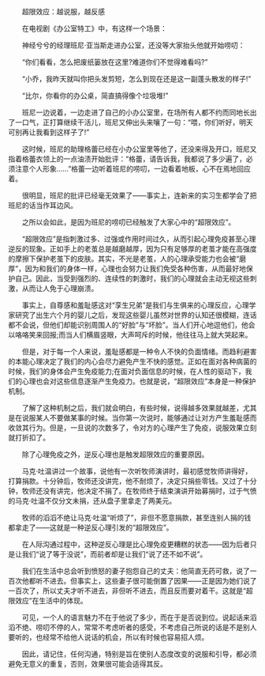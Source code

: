 　　超限效应：越说服，越反感

　　在电视剧《办公室特工》中，有这样一个场景：

　　神经兮兮的经理班尼·亚当斯走进办公室，还没等大家抬头他就开始唠叨：

　　“你们看看，怎么把废纸篓放在这里?难道你们不觉得难看吗?”

　　“小乔，我昨天就叫你把头发剪短，怎么到现在还是这一副蓬头散发的样子!”

　　“比尔，你看你的办公桌，简直搞得像个垃圾堆!”

　　班尼一边说着，一边走进了自己的小办公室里，在场所有人都不约而同地长出了一口气，正打算继续干活儿，班尼又伸出头来嚷了一句：“喂，你们听好，明天可别再让我看到这样子了!”

　　这时候，班尼的助理格蕾已经在小办公室里等他了，还没来得及开口，班尼又指着格蕾衣领上的一点油渍开始批评：“格蕾，请告诉我，我都说了多少遍了，必须注意个人形象……”格蕾一边听着班尼的唠叨，一边看着地板，心不在焉地回应着。

　　很明显，班尼的批评已经毫无效果了——事实上，连新来的实习生都学会了把班尼的话当作耳边风。

　　之所以会如此，是因为班尼的唠叨已经触发了大家心中的“超限效应”。

　　“超限效应”是指刺激过多、过强或作用时间过久，从而引起心理免疫甚至心理逆反的现象。正如手上的老茧总是越磨越厚，因为只有足够厚的老茧才能在高强度的摩擦下保护老茧下的皮肤。其实，不光是老茧，人的心理承受能力也会被“磨厚”，因为和我们的身体一样，心理也会努力让我们免受各种伤害，从而最好地保护自己。因此，当受到强烈的、连续性的刺激时，我们的心理就会主动无视这些刺激，从而让人免于心理崩溃。

　　事实上，自尊感和羞耻感这对“孪生兄弟”是我们与生俱来的心理反应，心理学家研究了出生六个月的婴儿之后，发现这些婴儿虽然对世界的认知还很模糊，连话都不会说，但他们却能识别周围人的“好脸”与“坏脸”。当人们开心地逗他们，他会以咯咯笑来回报;而当人们横眉竖眼，大声呵斥的时候，他往往马上就大哭起来。

　　但是，对于每一个人来说，羞耻感都是一种令人不快的负面情绪。而趋利避害的本能心理决定了我们的内心会尽力避免产生不快的感觉。正如在面对各种病菌的时候，我们的身体会产生免疫能力;在面对负面信息的时候，在人性的驱动下，我们的心理也会对这些信息逐渐产生免疫力。也就是说，“超限效应”本身是一种保护机制。

　　了解了这种机制之后，我们就会明白，有些时候，说得越多效果就越差，尤其是在说服某人不要做某事的时候。当你第一次说时，能够通过让对方产生羞耻感而收敛其行为。但是，一旦说的次数多了，令对方的心理产生了免疫，说服效果立刻就打折扣了。

　　除了心理免疫之外，逆反心理也是触发超限效应的重要原因。

　　马克·吐温讲过一个故事，说他有一次听牧师演讲时，最初感觉牧师讲得好，打算捐款。十分钟后，牧师还没讲完，他不耐烦了，决定只捐些零钱。又过了十分钟，牧师还没有讲完，他决定不捐了。在牧师终于结束演讲开始募捐时，过于气愤的马克·吐温不仅分文未捐，还从盘子里拿走了两美元。

　　牧师的滔滔不绝让马克·吐温“听烦了”，非但不愿意捐款，甚至连别人捐的钱都拿走了——这就是一种逆反心理引发的“超限效应”。

　　在人际沟通过程中，这种逆反心理是比心理免疫更糟糕的状态——因为后者只是让我们“说了等于没说”，而前者却是让我们“说了还不如不说”。

　　我们在生活中总会听到愤怒的妻子抱怨自己的丈夫：他简直无药可救，说了一百次他都听不进去。但事实上，这些妻子很可能倒置了因果——正是因为她们说了一百次了，所以丈夫才听不进去，非但听不进去，而且反而要对着干。这就是“超限效应”在生活中的体现。

　　可见，一个人的语言魅力不在于他说了多少，而在于是否说到位。说起话来滔滔不绝、唠叨不停的人，常常不考虑听者的感受，不考虑自己所说的话是不是别人要听的，也经常不给他人说话的机会，所以有时候也容易招人烦。

　　因此，请记住，任何沟通，特别是旨在使别人态度改变的说服和引导，都必须避免无意义的重复，否则，效果很可能会适得其反。